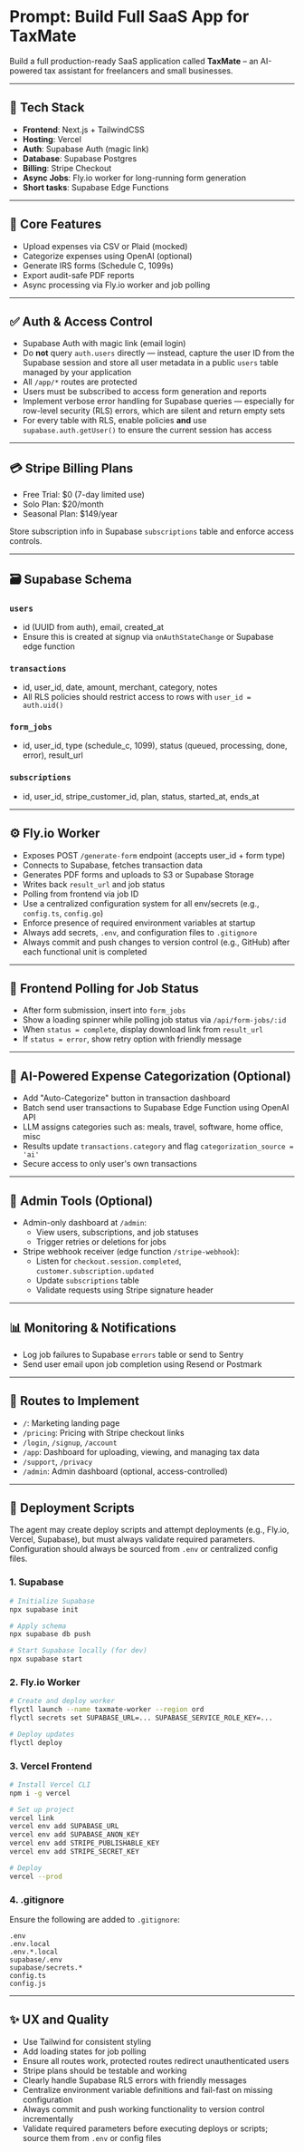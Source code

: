 # Prompt: Build Full SaaS App for TaxMate

Build a full production-ready SaaS application called **TaxMate** – an AI-powered tax assistant for freelancers and small businesses.

---

## 🔧 Tech Stack

- **Frontend**: Next.js + TailwindCSS
- **Hosting**: Vercel
- **Auth**: Supabase Auth (magic link)
- **Database**: Supabase Postgres
- **Billing**: Stripe Checkout
- **Async Jobs**: Fly.io worker for long-running form generation
- **Short tasks**: Supabase Edge Functions

---

## 🧠 Core Features

- Upload expenses via CSV or Plaid (mocked)
- Categorize expenses using OpenAI (optional)
- Generate IRS forms (Schedule C, 1099s)
- Export audit-safe PDF reports
- Async processing via Fly.io worker and job polling

---

## ✅ Auth & Access Control

- Supabase Auth with magic link (email login)
- Do **not** query `auth.users` directly — instead, capture the user ID from the Supabase session and store all user metadata in a public `users` table managed by your application
- All `/app/*` routes are protected
- Users must be subscribed to access form generation and reports
- Implement verbose error handling for Supabase queries — especially for row-level security (RLS) errors, which are silent and return empty sets
- For every table with RLS, enable policies **and** use `supabase.auth.getUser()` to ensure the current session has access

---

## 💳 Stripe Billing Plans

- Free Trial: $0 (7-day limited use)
- Solo Plan: $20/month
- Seasonal Plan: $149/year

Store subscription info in Supabase `subscriptions` table and enforce access controls.

---

## 🗃 Supabase Schema

### `users`
- id (UUID from auth), email, created_at
- Ensure this is created at signup via `onAuthStateChange` or Supabase edge function

### `transactions`
- id, user_id, date, amount, merchant, category, notes
- All RLS policies should restrict access to rows with `user_id = auth.uid()`

### `form_jobs`
- id, user_id, type (schedule_c, 1099), status (queued, processing, done, error), result_url

### `subscriptions`
- id, user_id, stripe_customer_id, plan, status, started_at, ends_at

---

## ⚙️ Fly.io Worker

- Exposes POST `/generate-form` endpoint (accepts user_id + form type)
- Connects to Supabase, fetches transaction data
- Generates PDF forms and uploads to S3 or Supabase Storage
- Writes back `result_url` and job status
- Polling from frontend via job ID
- Use a centralized configuration system for all env/secrets (e.g., `config.ts`, `config.go`)
- Enforce presence of required environment variables at startup
- Always add secrets, `.env`, and configuration files to `.gitignore`
- Always commit and push changes to version control (e.g., GitHub) after each functional unit is completed

---

## 🔄 Frontend Polling for Job Status

- After form submission, insert into `form_jobs`
- Show a loading spinner while polling job status via `/api/form-jobs/:id`
- When `status = complete`, display download link from `result_url`
- If `status = error`, show retry option with friendly message

---

## 🤖 AI-Powered Expense Categorization (Optional)

- Add "Auto-Categorize" button in transaction dashboard
- Batch send user transactions to Supabase Edge Function using OpenAI API
- LLM assigns categories such as: meals, travel, software, home office, misc
- Results update `transactions.category` and flag `categorization_source = 'ai'`
- Secure access to only user's own transactions

---

## 🧰 Admin Tools (Optional)

- Admin-only dashboard at `/admin`:
  - View users, subscriptions, and job statuses
  - Trigger retries or deletions for jobs
- Stripe webhook receiver (edge function `/stripe-webhook`):
  - Listen for `checkout.session.completed`, `customer.subscription.updated`
  - Update `subscriptions` table
  - Validate requests using Stripe signature header

---

## 📊 Monitoring & Notifications

- Log job failures to Supabase `errors` table or send to Sentry
- Send user email upon job completion using Resend or Postmark

---

## 🧭 Routes to Implement

- `/`: Marketing landing page
- `/pricing`: Pricing with Stripe checkout links
- `/login`, `/signup`, `/account`
- `/app`: Dashboard for uploading, viewing, and managing tax data
- `/support`, `/privacy`
- `/admin`: Admin dashboard (optional, access-controlled)

---

## 🚀 Deployment Scripts

The agent may create deploy scripts and attempt deployments (e.g., Fly.io, Vercel, Supabase), but must always validate required parameters. Configuration should always be sourced from `.env` or centralized config files.

### 1. Supabase

```bash
# Initialize Supabase
npx supabase init

# Apply schema
npx supabase db push

# Start Supabase locally (for dev)
npx supabase start
```

### 2. Fly.io Worker

```bash
# Create and deploy worker
flyctl launch --name taxmate-worker --region ord
flyctl secrets set SUPABASE_URL=... SUPABASE_SERVICE_ROLE_KEY=...

# Deploy updates
flyctl deploy
```

### 3. Vercel Frontend

```bash
# Install Vercel CLI
npm i -g vercel

# Set up project
vercel link
vercel env add SUPABASE_URL
vercel env add SUPABASE_ANON_KEY
vercel env add STRIPE_PUBLISHABLE_KEY
vercel env add STRIPE_SECRET_KEY

# Deploy
vercel --prod
```

### 4. .gitignore

Ensure the following are added to `.gitignore`:
```
.env
.env.local
.env.*.local
supabase/.env
supabase/secrets.*
config.ts
config.js
```

---

## ✨ UX and Quality

- Use Tailwind for consistent styling
- Add loading states for job polling
- Ensure all routes work, protected routes redirect unauthenticated users
- Stripe plans should be testable and working
- Clearly handle Supabase RLS errors with friendly messages
- Centralize environment variable definitions and fail-fast on missing configuration
- Always commit and push working functionality to version control incrementally
- Validate required parameters before executing deploys or scripts; source them from `.env` or config files
